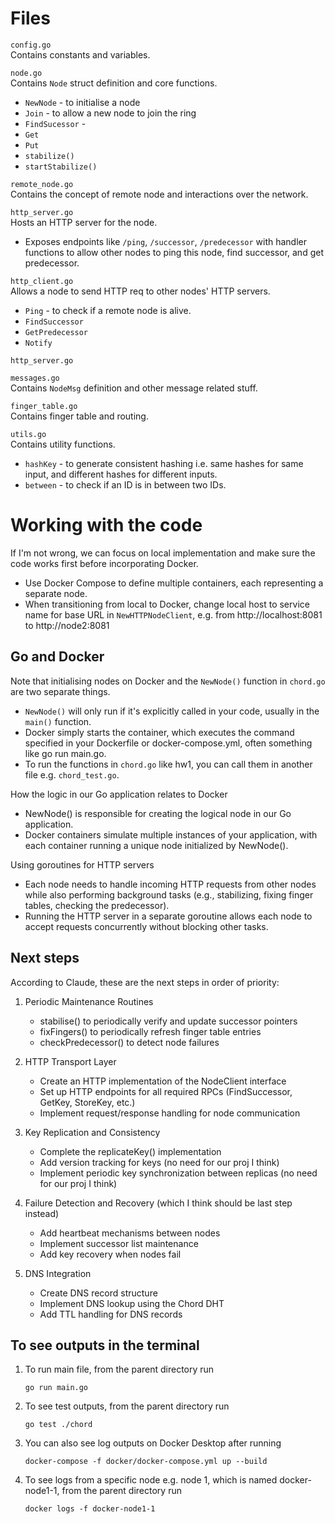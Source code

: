 # Files
`config.go`  
Contains constants and variables.  

`node.go`  
Contains `Node` struct definition and core functions.  
- `NewNode` - to initialise a node
- `Join` - to allow a new node to join the ring
- `FindSucessor` - 
- `Get`
- `Put`
- `stabilize()`
- `startStabilize()`

`remote_node.go`  
Contains the concept of remote node and interactions over the 
network.

`http_server.go`  
Hosts an HTTP server for the node.
- Exposes endpoints like `/ping`, `/successor`, `/predecessor` with handler functions to allow other nodes to ping this node, find successor, and get predecessor.

`http_client.go`  
Allows a node to send HTTP req to other nodes' HTTP servers.
- `Ping` - to check if a remote node is alive.
- `FindSuccessor`
- `GetPredecessor`
- `Notify`

`http_server.go`


`messages.go`  
Contains `NodeMsg` definition and other message related stuff.

`finger_table.go`  
Contains finger table and routing.

`utils.go`  
Contains utility functions.
- `hashKey` - to generate consistent hashing i.e. same hashes for same input, and different hashes for different inputs.
- `between` - to check if an ID is in between two IDs.

# Working with the code
If I'm not wrong, we can focus on local implementation and make sure the code works first before incorporating Docker.
- Use Docker Compose to define multiple containers, each representing a separate node.
- When transitioning from local to Docker, change local host to service name for base URL in `NewHTTPNodeClient`, e.g. from http://localhost:8081 to http://node2:8081

## Go and Docker
Note that initialising nodes on Docker and the `NewNode()` function in `chord.go` are two separate things.  
- `NewNode()` will only run if it's explicitly called in your code, usually in the `main()` function.  
- Docker simply starts the container, which executes the command specified in your Dockerfile or docker-compose.yml, often something like go run main.go.  
- To run the functions in `chord.go` like hw1, you can call them in another file e.g. `chord_test.go`.  

How the logic in our Go application relates to Docker
- NewNode() is responsible for creating the logical node in our Go application.  
- Docker containers simulate multiple instances of your application, with each container running a unique node initialized by NewNode().

Using goroutines for HTTP servers  
- Each node needs to handle incoming HTTP requests from other nodes while also performing background tasks (e.g., stabilizing, fixing finger tables, checking the predecessor).
- Running the HTTP server in a separate goroutine allows each node to accept requests concurrently without blocking other tasks.

## Next steps
According to Claude, these are the next steps in order of priority:  
1) Periodic Maintenance Routines  
    - stabilise() to periodically verify and update successor pointers  
    - fixFingers() to periodically refresh finger table entries
    - checkPredecessor() to detect node failures

2) HTTP Transport Layer
    - Create an HTTP implementation of the NodeClient interface
    - Set up HTTP endpoints for all required RPCs (FindSuccessor, GetKey, StoreKey, etc.)
    - Implement request/response handling for node communication

3) Key Replication and Consistency
    - Complete the replicateKey() implementation
    - Add version tracking for keys (no need for our proj I think)
    - Implement periodic key synchronization between replicas (no need for our proj I think)

4) Failure Detection and Recovery (which I think should be last step instead)
    - Add heartbeat mechanisms between nodes
    - Implement successor list maintenance
    - Add key recovery when nodes fail

5) DNS Integration
    - Create DNS record structure
    - Implement DNS lookup using the Chord DHT
    - Add TTL handling for DNS records

## To see outputs in the terminal
1) To run main file, from the parent directory run
    ```
    go run main.go
    ```
2) To see test outputs, from the parent directory run
    ```
    go test ./chord
    ```
3) You can also see log outputs on Docker Desktop after running
    ```
    docker-compose -f docker/docker-compose.yml up --build
    ```

4) To see logs from a specific node e.g. node 1, which is named docker-node1-1, from the parent directory run   
    ```
    docker logs -f docker-node1-1
    ```